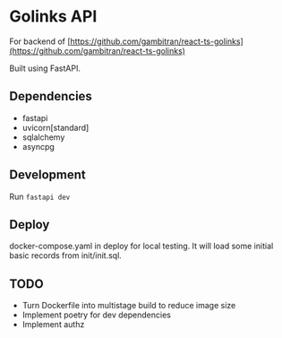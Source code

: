 # Golinks API

For backend of [https://github.com/gambitran/react-ts-golinks](https://github.com/gambitran/react-ts-golinks)

Built using FastAPI.

## Dependencies

- fastapi
- uvicorn[standard]
- sqlalchemy
- asyncpg

## Development

Run `fastapi dev`

## Deploy

docker-compose.yaml in deploy for local testing. It will load some initial basic records from init/init.sql.

## TODO

- Turn Dockerfile into multistage build to reduce image size
- Implement poetry for dev dependencies
- Implement authz
